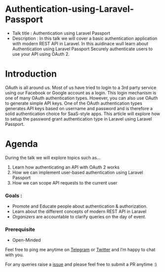 # Authentication-using-Laravel-Passport

* Talk title : Authentication using Laravel Passport
* Description : In this talk we will cover a basic authentication application with modern REST API in Laravel. In this auidinace wull learn about Authentication using Laravel Passport Securely authenticate users to use your API using OAuth 2.

# Introduction

OAuth is all around us. Most of us have tried to login to a 3rd party service using our Facebook or Google account as a login. This login mechanism is one of many OAuth authentication types. However, you can also use OAuth to generate simple API keys. One of the OAuth authentication types generates API keys based on username and password and is therefore a solid authentication choice for SaaS-style apps. This article will explore how to setup the password grant authentication type in Laravel using Laravel Passport. 

# Agenda

During the talk we will explore topics such as...

1. Learn how authenticating an API with OAuth 2 works
2. How we can implement user-based authentication using Laravel Passport
3. How we can scope API requests to the current user


### Goals : 

* Promote and Educate people about authentication & authorization. 
* Learn about the different concepts of modern REST API in Laravel
* *Organizers* are accountable to clarify queries on the day of event. 

### Prerequisite 

* Open-Minded 


Feel free to ping me anytime on [Telegram](http://telegram.me/rowdymehul) or [Twitter](http://twitter.com/rowdymehul) and I’m happy to chat with you.

For any queries raise a [issue](https://github.com/rowdymehul/OSCAL-18/issues) and please feel free to submit a PR anytime :)
